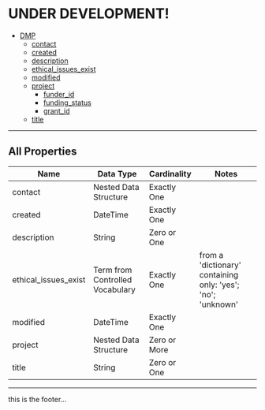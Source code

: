 # UNDER DEVELOPMENT!
* [DMP](#DMP)
  * [contact](#contact)
  * [created](#created)
  * [description](#description)
  * [ethical_issues_exist](#ethical_issues_exist)
  * [modified](#modified)
  * [project](#project)
    * [funder_id](#funder_id)
    * [funding_status](#funding_status)
    * [grant_id](#grant_id)
  * [title](#title)

<hr/>

## All Properties

<table>
  <thead>
    <tr>
      <th>Name</th>
      <th>Data Type</th>
      <th>Cardinality</th>
      <th>Notes</th>
    </tr>
  </thead>
  <tbody><tr><td><span id="contact">contact</span></td><td>Nested Data Structure</td><td>Exactly One</td><td> </td></tr>
<tr><td><span id="created">created</span></td><td>DateTime</td><td>Exactly One</td><td> </td></tr>
<tr><td><span id="description">description</span></td><td>String</td><td>Zero or One</td><td> </td></tr>
<tr><td><span id="ethical_issues_exist">ethical_issues_exist</span></td><td>Term from Controlled Vocabulary</td><td>Exactly One</td><td>from a 'dictionary' containing only: 'yes'; 'no'; 'unknown'</td></tr>
<tr><td><span id="modified">modified</span></td><td>DateTime</td><td>Exactly One</td><td> </td></tr>
<tr><td><span id="project">project</span></td><td>Nested Data Structure</td><td>Zero or More</td><td> </td></tr>
<tr><td><span id="title">title</span></td><td>String</td><td>Zero or One</td><td> </td></tr>
</tbody>
</table>
<hr/>


this is the footer...